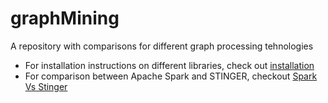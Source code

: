 # graphMining
A repository with comparisons for different graph processing tehnologies 

* For installation instructions on different libraries, check out [installation](installation.md)
* For comparison between Apache Spark and STINGER, checkout [Spark Vs Stinger](SparkVsStinger.md)

